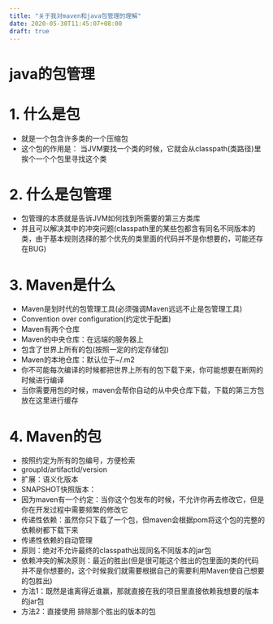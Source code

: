 ```yaml
---
title: "关于我对maven和java包管理的理解"
date: 2020-05-30T11:45:07+08:00
draft: true
---
```


# java的包管理

# 1. 什么是包

* 就是一个包含许多类的一个压缩包
* 这个包的作用是： 
当JVM要找一个类的时候，它就会从classpath(类路径)里挨个一个个包里寻找这个类

# 2. 什么是包管理
* 包管理的本质就是告诉JVM如何找到所需要的第三方类库
* 并且可以解决其中的冲突问题(classpath里的某些包都含有同名不同版本的类，由于基本规则选择的那个优先的类里面的代码并不是你想要的，可能还存在BUG)

# 3. Maven是什么
* Maven是划时代的包管理工具(必须强调Maven远远不止是包管理工具)
* Convention over configuration(约定优于配置)
* Maven有两个仓库
* Maven的中央仓库：在远端的服务器上
* 包含了世界上所有的包(按照一定的约定存储包)
* Maven的本地仓库：默认位于~/.m2
* 你不可能每次编译的时候都把世界上所有的包下载下来，你可能想要在断网的时候进行编译
* 当你需要用包的时候，maven会帮你自动的从中央仓库下载，下载的第三方包放在这里进行缓存

# 4. Maven的包
* 按照约定为所有的包编号，⽅便检索
* groupId/artifactId/version
* 扩展：语义化版本
* SNAPSHOT快照版本：
* 因为maven有一个约定：当你这个包发布的时候，不允许你再去修改它，但是你在开发过程中需要频繁的修改它
* 传递性依赖：虽然你只下载了一个包，但maven会根据pom将这个包的完整的依赖树都下载下来
* 传递性依赖的⾃动管理
* 原则：绝对不允许最终的classpath出现同名不同版本的jar包 
* 依赖冲突的解决原则：最近的胜出(但是很可能这个胜出的包里面的类的代码并不是你想要的，这个时候我们就需要根据自己的需要利用Maven使自己想要的包胜出)
* 方法1：既然是谁离得近谁赢，那就直接在我的项目里直接依赖我想要的版本的jar包
* 方法2：直接使用  <exclusions>排除那个胜出的版本的包
